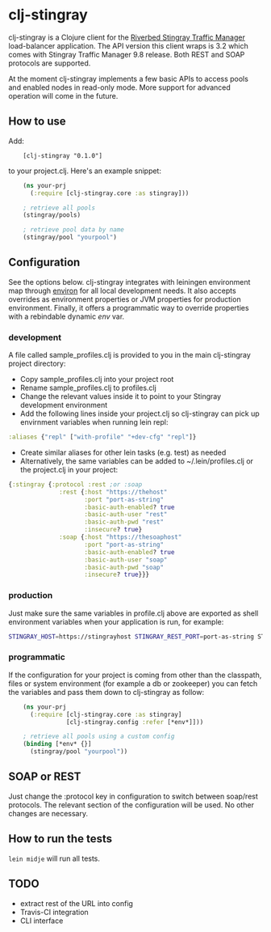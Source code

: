 # clj-stingray

clj-stingray is a Clojure client for the [Riverbed Stingray Traffic Manager](http://www.riverbed.com) load-balancer application. The API version this client wraps is 3.2 which comes with Stingray Traffic Manager 9.8 release. Both REST and SOAP protocols are supported.

At the moment clj-stingray implements a few basic APIs to access pools and enabled nodes in read-only mode. More support for advanced operation will come in the future.

## How to use

Add:

        [clj-stingray "0.1.0"]

to your project.clj. Here's an example snippet:

```clojure
    (ns your-prj
      (:require [clj-stingray.core :as stingray]))

    ; retrieve all pools
    (stingray/pools)

    ; retrieve pool data by name
    (stingray/pool "yourpool")
```

## Configuration

See the options below. clj-stingray integrates with leiningen environment map through [environ](https://github.com/weavejester/environ) for all local development needs. It also accepts overrides as environment properties or JVM properties for production environment. Finally, it offers a programmatic way to override properties with a rebindable dynamic *env* var.

### development

A file called sample_profiles.clj is provided to you in the main clj-stingray project directory:

* Copy sample_profiles.clj into your project root
* Rename sample_profiles.clj to profiles.clj
* Change the relevant values inside it to point to your Stingray development environment
* Add the following lines inside your project.clj so clj-stingray can pick up envirnment variables when running lein repl:

```clojure
:aliases {"repl" ["with-profile" "+dev-cfg" "repl"]}
```

* Create similar aliases for other lein tasks (e.g. test) as needed
* Alternatively, the same variables can be added to ~/.lein/profiles.clj or the project.clj in your project:

```clojure
{:stingray {:protocol :rest ;or :soap
              :rest {:host "https://thehost"
                     :port "port-as-string"
                     :basic-auth-enabled? true
                     :basic-auth-user "rest"
                     :basic-auth-pwd "rest"
                     :insecure? true}
              :soap {:host "https://thesoaphost"
                     :port "port-as-string"
                     :basic-auth-enabled? true
                     :basic-auth-user "soap"
                     :basic-auth-pwd "soap"
                     :insecure? true}}}
```

### production

Just make sure the same variables in profile.clj above are exported as shell environment variables when your application is run, for example:

```bash
STINGRAY_HOST=https://stingrayhost STINGRAY_REST_PORT=port-as-string STINGRAY_REST_BASIC_AUTH_ENABLED?=true STINGRAY_REST_BASIC_AUTH_USER=user STINGRAY_REST_BASIC_AUTH_PWD=pwd STINGRAY_REST_INSECURE?=true java -jar yourproject.jar
```

### programmatic

If the configuration for your project is coming from other than the classpath, files or system environment (for example a db or zookeeper) you can fetch the variables and pass them down to clj-stingray as follow:

```clojure
    (ns your-prj
      (:require [clj-stingray.core :as stingray]
                [clj-stingray.config :refer [*env*]]))

    ; retrieve all pools using a custom config
    (binding [*env* {}]
      (stingray/pool "yourpool"))
```

## SOAP or REST

Just change the :protocol key in configuration to switch between soap/rest protocols. The relevant section of the configuration will be used. No other changes are necessary.

## How to run the tests

`lein midje` will run all tests.

## TODO

* extract rest of the URL into config
* Travis-CI integration
* CLI interface
